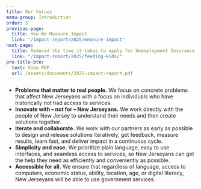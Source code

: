 ```yaml
---
title: Our Values
menu-group: Introduction
order: 3
previous-page:
  title: How We Measure Impact
  link: "/impact-report/2025/measure-impact"
next-page:
  title: Reduced the time it takes to apply for Unemployment Insurance from nearly 4 hours to less than 25 minutes
  link: "/impact-report/2025/feeding-kids/"
pre-title-btn:
  text: View PDF
  url: /assets/documents/2025-impact-report.pdf
---
```


- **Problems that matter to real people.** We focus on concrete problems that affect New Jerseyans with a focus on individuals who have historically not had access to services.
- **Innovate with – not for – New Jerseyans.** We work directly with the people of New Jersey to understand their needs and then create solutions together.
- **Iterate and collaborate.** We work with our partners as early as possible to design and release solutions iteratively, get feedback, measure results, learn fast, and deliver impact in a continuous cycle.
- **Simplicity and ease.** We prioritize plain language, easy to use interfaces, and seamless access to services, so New Jerseyans can get the help they need as efficiently and conveniently as possible.
- **Accessible for all.** We ensure that regardless of language, access to computers, economic status, ability, location, age, or digital literacy, New Jerseyans will be able to use government services.
